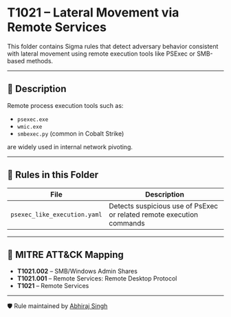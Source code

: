 # T1021 – Lateral Movement via Remote Services

This folder contains Sigma rules that detect adversary behavior consistent with lateral movement using remote execution tools like PSExec or SMB-based methods.

---

## 📘 Description

Remote process execution tools such as:
- `psexec.exe`
- `wmic.exe`
- `smbexec.py` (common in Cobalt Strike)

are widely used in internal network pivoting.

---

## 📂 Rules in this Folder

| File | Description |
|------|-------------|
| `psexec_like_execution.yaml` | Detects suspicious use of PsExec or related remote execution commands |

---

## 🔗 MITRE ATT&CK Mapping

- **T1021.002** – SMB/Windows Admin Shares
- **T1021.001** – Remote Services: Remote Desktop Protocol
- **T1021** – Remote Services

---

🛡️ Rule maintained by [Abhiraj Singh](https://github.com/Cyberta1k)

